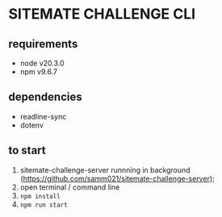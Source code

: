 # SITEMATE CHALLENGE CLI

## requirements

- node v20.3.0
- npm v9.6.7

## dependencies

- readline-sync
- dotenv

## to start

1. sitemate-challenge-server runnning in background (https://github.com/samm021/sitemate-challenge-server);
2. open terminal / command line
3. `npm install`
4. `npm run start`
